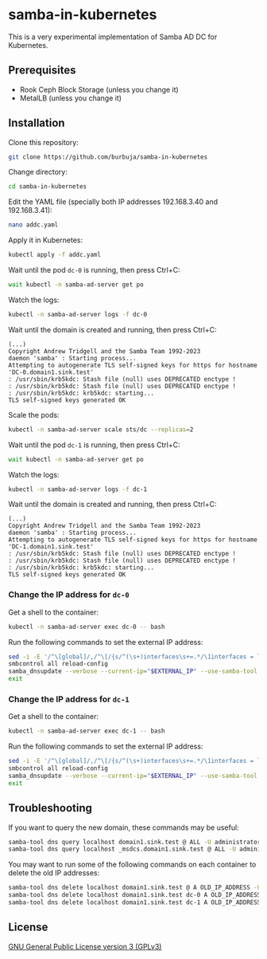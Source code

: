 # samba-in-kubernetes

This is a very experimental implementation of Samba AD DC for Kubernetes.

## Prerequisites

* Rook Ceph Block Storage (unless you change it)
* MetalLB (unless you change it)

## Installation

Clone this repository:
```sh
git clone https://github.com/burbuja/samba-in-kubernetes
```

Change directory:
```sh
cd samba-in-kubernetes
```

Edit the YAML file (specially both IP addresses 192.168.3.40 and 192.168.3.41):
```sh
nano addc.yaml
```

Apply it in Kubernetes:
```sh
kubectl apply -f addc.yaml
```

Wait until the pod ```dc-0``` is running, then press Ctrl+C:
```sh
wait kubectl -n samba-ad-server get po
```

Watch the logs:
```sh
kubectl -n samba-ad-server logs -f dc-0
```

Wait until the domain is created and running, then press Ctrl+C:
```
(...)
Copyright Andrew Tridgell and the Samba Team 1992-2023
daemon 'samba' : Starting process...
Attempting to autogenerate TLS self-signed keys for https for hostname 'DC-0.domain1.sink.test'
: /usr/sbin/krb5kdc: Stash file (null) uses DEPRECATED enctype !
: /usr/sbin/krb5kdc: Stash file (null) uses DEPRECATED enctype !
: /usr/sbin/krb5kdc: krb5kdc: starting...
TLS self-signed keys generated OK
```

Scale the pods:
```sh
kubectl -n samba-ad-server scale sts/dc --replicas=2
```

Wait until the pod ```dc-1``` is running, then press Ctrl+C:
```sh
wait kubectl -n samba-ad-server get po
```

Watch the logs:
```sh
kubectl -n samba-ad-server logs -f dc-1
```

Wait until the domain is created and running, then press Ctrl+C:
```
(...)
Copyright Andrew Tridgell and the Samba Team 1992-2023
daemon 'samba' : Starting process...
Attempting to autogenerate TLS self-signed keys for https for hostname 'DC-1.domain1.sink.test'
: /usr/sbin/krb5kdc: Stash file (null) uses DEPRECATED enctype !
: /usr/sbin/krb5kdc: Stash file (null) uses DEPRECATED enctype !
: /usr/sbin/krb5kdc: krb5kdc: starting...
TLS self-signed keys generated OK
```
### Change the IP address for ```dc-0```

Get a shell to the container:
```sh
kubectl -n samba-ad-server exec dc-0 -- bash
```

Run the following commands to set the external IP address:
``` sh
sed -i -E '/^\[global]/,/^\[/{s/^(\s+)interfaces\s+=.*/\1interfaces = lo/}' /etc/samba/smb.conf
smbcontrol all reload-config
samba_dnsupdate --verbose --current-ip="$EXTERNAL_IP" --use-samba-tool --rpc-server-ip=127.0.0.1 --option=interfaces=lo
exit
```

### Change the IP address for ```dc-1```

Get a shell to the container:
```sh
kubectl -n samba-ad-server exec dc-1 -- bash
```

Run the following commands to set the external IP address:
``` sh
sed -i -E '/^\[global]/,/^\[/{s/^(\s+)interfaces\s+=.*/\1interfaces = lo/}' /etc/samba/smb.conf
smbcontrol all reload-config
samba_dnsupdate --verbose --current-ip="$EXTERNAL_IP" --use-samba-tool --rpc-server-ip=127.0.0.1 --option=interfaces=lo
exit
```

## Troubleshooting

If you want to query the new domain, these commands may be useful:
```sh
samba-tool dns query localhost domain1.sink.test @ ALL -U administrator%Passw0rd
samba-tool dns query localhost _msdcs.domain1.sink.test @ ALL -U administrator%Passw0rd
```

You may want to run some of the following commands on each container to delete the old IP addresses:
```sh
samba-tool dns delete localhost domain1.sink.test @ A OLD_IP_ADDRESS -U administrator%Passw0rd
samba-tool dns delete localhost domain1.sink.test dc-0 A OLD_IP_ADDRESS -U administrator%Passw0rd
samba-tool dns delete localhost domain1.sink.test dc-1 A OLD_IP_ADDRESS -U administrator%Passw0rd
```

## License

[GNU General Public License version 3 (GPLv3)](https://github.com/burbuja/samba-in-kubernetes/blob/master/LICENSE)
